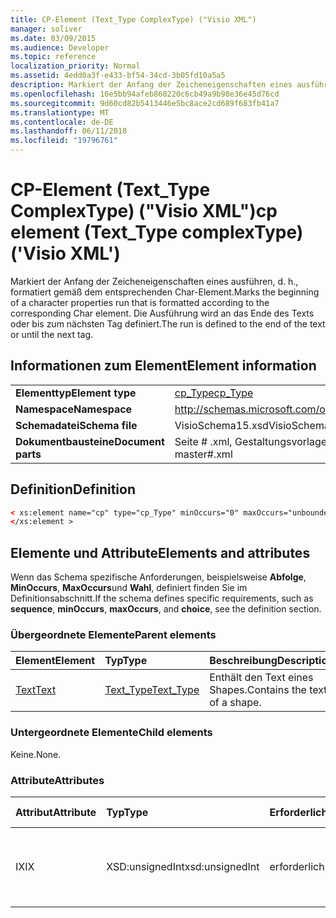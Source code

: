 ```yaml
---
title: CP-Element (Text_Type ComplexType) ("Visio XML")
manager: soliver
ms.date: 03/09/2015
ms.audience: Developer
ms.topic: reference
localization_priority: Normal
ms.assetid: 4edd0a3f-e433-bf54-34cd-3b05fd10a5a5
description: Markiert der Anfang der Zeicheneigenschaften eines ausführen, d. h., formatiert gemäß dem entsprechenden Char-Element. Die Ausführung wird an das Ende des Texts oder bis zum nächsten Tag definiert.
ms.openlocfilehash: 16e5bb94afeb860220c6cb49a9b98e36e45d76cd
ms.sourcegitcommit: 9d60cd82b5413446e5bc8ace2cd689f683fb41a7
ms.translationtype: MT
ms.contentlocale: de-DE
ms.lasthandoff: 06/11/2018
ms.locfileid: "19796761"
---
```

# <a name="cp-element-texttype-complextype-visio-xml"></a><span data-ttu-id="5b082-104">CP-Element (Text_Type ComplexType) ("Visio XML")</span><span class="sxs-lookup"><span data-stu-id="5b082-104">cp element (Text_Type complexType) ('Visio XML')</span></span>

<span data-ttu-id="5b082-105">Markiert der Anfang der Zeicheneigenschaften eines ausführen, d. h., formatiert gemäß dem entsprechenden Char-Element.</span><span class="sxs-lookup"><span data-stu-id="5b082-105">Marks the beginning of a character properties run that is formatted according to the corresponding Char element.</span></span> <span data-ttu-id="5b082-106">Die Ausführung wird an das Ende des Texts oder bis zum nächsten Tag definiert.</span><span class="sxs-lookup"><span data-stu-id="5b082-106">The run is defined to the end of the text or until the next tag.</span></span>
  
## <a name="element-information"></a><span data-ttu-id="5b082-107">Informationen zum Element</span><span class="sxs-lookup"><span data-stu-id="5b082-107">Element information</span></span>

|||
|:-----|:-----|
|<span data-ttu-id="5b082-108">**Elementtyp**</span><span class="sxs-lookup"><span data-stu-id="5b082-108">**Element type**</span></span> <br/> |[<span data-ttu-id="5b082-109">cp_Type</span><span class="sxs-lookup"><span data-stu-id="5b082-109">cp_Type</span></span>](cp_type-complextypevisio-xml.md) <br/> |
|<span data-ttu-id="5b082-110">**Namespace**</span><span class="sxs-lookup"><span data-stu-id="5b082-110">**Namespace**</span></span> <br/> |http://schemas.microsoft.com/office/visio/2012/main  <br/> |
|<span data-ttu-id="5b082-111">**Schemadatei**</span><span class="sxs-lookup"><span data-stu-id="5b082-111">**Schema file**</span></span> <br/> |<span data-ttu-id="5b082-112">VisioSchema15.xsd</span><span class="sxs-lookup"><span data-stu-id="5b082-112">VisioSchema15.xsd</span></span>  <br/> |
|<span data-ttu-id="5b082-113">**Dokumentbausteine**</span><span class="sxs-lookup"><span data-stu-id="5b082-113">**Document parts**</span></span> <br/> |<span data-ttu-id="5b082-114">Seite # .xml, Gestaltungsvorlagen # .xml</span><span class="sxs-lookup"><span data-stu-id="5b082-114">page#.xml, master#.xml</span></span>  <br/> |
   
## <a name="definition"></a><span data-ttu-id="5b082-115">Definition</span><span class="sxs-lookup"><span data-stu-id="5b082-115">Definition</span></span>

```XML
< xs:element name="cp" type="cp_Type" minOccurs="0" maxOccurs="unbounded" >
</xs:element >
```

## <a name="elements-and-attributes"></a><span data-ttu-id="5b082-116">Elemente und Attribute</span><span class="sxs-lookup"><span data-stu-id="5b082-116">Elements and attributes</span></span>

<span data-ttu-id="5b082-117">Wenn das Schema spezifische Anforderungen, beispielsweise **Abfolge**, **MinOccurs**, **MaxOccurs**und **Wahl**, definiert finden Sie im Definitionsabschnitt.</span><span class="sxs-lookup"><span data-stu-id="5b082-117">If the schema defines specific requirements, such as **sequence**, **minOccurs**, **maxOccurs**, and **choice**, see the definition section.</span></span> 
  
### <a name="parent-elements"></a><span data-ttu-id="5b082-118">Übergeordnete Elemente</span><span class="sxs-lookup"><span data-stu-id="5b082-118">Parent elements</span></span>

|<span data-ttu-id="5b082-119">**Element**</span><span class="sxs-lookup"><span data-stu-id="5b082-119">**Element**</span></span>|<span data-ttu-id="5b082-120">**Typ**</span><span class="sxs-lookup"><span data-stu-id="5b082-120">**Type**</span></span>|<span data-ttu-id="5b082-121">**Beschreibung**</span><span class="sxs-lookup"><span data-stu-id="5b082-121">**Description**</span></span>|
|:-----|:-----|:-----|
|[<span data-ttu-id="5b082-122">Text</span><span class="sxs-lookup"><span data-stu-id="5b082-122">Text</span></span>](text-element-shapesheet_type-complextypevisio-xml.md) <br/> |[<span data-ttu-id="5b082-123">Text_Type</span><span class="sxs-lookup"><span data-stu-id="5b082-123">Text_Type</span></span>](text_type-complextypevisio-xml.md) <br/> |<span data-ttu-id="5b082-124">Enthält den Text eines Shapes.</span><span class="sxs-lookup"><span data-stu-id="5b082-124">Contains the text of a shape.</span></span>  <br/> |
   
### <a name="child-elements"></a><span data-ttu-id="5b082-125">Untergeordnete Elemente</span><span class="sxs-lookup"><span data-stu-id="5b082-125">Child elements</span></span>

<span data-ttu-id="5b082-126">Keine.</span><span class="sxs-lookup"><span data-stu-id="5b082-126">None.</span></span>
  
### <a name="attributes"></a><span data-ttu-id="5b082-127">Attribute</span><span class="sxs-lookup"><span data-stu-id="5b082-127">Attributes</span></span>

|<span data-ttu-id="5b082-128">**Attribut**</span><span class="sxs-lookup"><span data-stu-id="5b082-128">**Attribute**</span></span>|<span data-ttu-id="5b082-129">**Typ**</span><span class="sxs-lookup"><span data-stu-id="5b082-129">**Type**</span></span>|<span data-ttu-id="5b082-130">**Erforderlich**</span><span class="sxs-lookup"><span data-stu-id="5b082-130">**Required**</span></span>|<span data-ttu-id="5b082-131">**Beschreibung**</span><span class="sxs-lookup"><span data-stu-id="5b082-131">**Description**</span></span>|<span data-ttu-id="5b082-132">**Mögliche Werte**</span><span class="sxs-lookup"><span data-stu-id="5b082-132">**Possible values**</span></span>|
|:-----|:-----|:-----|:-----|:-----|
|<span data-ttu-id="5b082-133">IX</span><span class="sxs-lookup"><span data-stu-id="5b082-133">IX</span></span>  <br/> |<span data-ttu-id="5b082-134">XSD:unsignedInt</span><span class="sxs-lookup"><span data-stu-id="5b082-134">xsd:unsignedInt</span></span>  <br/> |<span data-ttu-id="5b082-135">erforderlich</span><span class="sxs-lookup"><span data-stu-id="5b082-135">required</span></span>  <br/> |<span data-ttu-id="5b082-136">Der Index des Char-Element, den diese Eigenschaft ausführen darstellt.</span><span class="sxs-lookup"><span data-stu-id="5b082-136">The Char element index that this property run represents.</span></span>  <br/> |<span data-ttu-id="5b082-137">Werte des Typs Xsd:unsignedInt.</span><span class="sxs-lookup"><span data-stu-id="5b082-137">Values of the xsd:unsignedInt type.</span></span>  <br/> |
   

